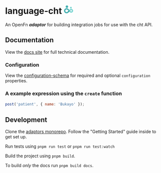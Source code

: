 # language-cht <img src='./assets/square.png' width="30" height="30"/>

An OpenFn **_adaptor_** for building integration jobs for use with the cht API.

## Documentation

View the [docs site](https://docs.openfn.org/adaptors/packages/cht-docs)
for full technical documentation.

### Configuration

View the
[configuration-schema](https://docs.openfn.org/adaptors/packages/cht-configuration-schema/)
for required and optional `configuration` properties.

### A example expression using the `create` function

```js
post('patient', { name: 'Bukayo' });
```

## Development

Clone the [adaptors monorepo](https://github.com/OpenFn/adaptors). Follow the
"Getting Started" guide inside to get set up.

Run tests using `pnpm run test` or `pnpm run test:watch`

Build the project using `pnpm build`.

To build _only_ the docs run `pnpm build docs`.
